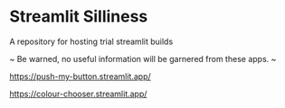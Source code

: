 # Streamlit Silliness

A repository  for hosting trial streamlit builds

~ Be warned, no useful information will be garnered from these apps. ~

https://push-my-button.streamlit.app/

https://colour-chooser.streamlit.app/
